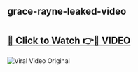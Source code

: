 ## grace-rayne-leaked-video 

# <h2><a href="http://freeplayer.one?title=grace-rayne-leaked-video&ref=21J">🔗 Click to Watch 👉🔴 VIDEO</a></h2>

<a href="http://freeplayer.one?title=grace-rayne-leaked-video&ref=21J" rel="nofollow" data-target="animated-image.originalLink"><img src="https://i.ibb.co.com/xMMVF88/686577567.gif" alt="Viral Video Original" style="max-width: 100%; display: inline-block;" data-target="animated-image.originalImage"></a>

